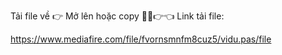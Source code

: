 Tải file về  👉 Mở lên hoặc copy 🤔🐧👉👈
Link tải file:




https://www.mediafire.com/file/fvornsmnfm8cuz5/vidu.pas/file
